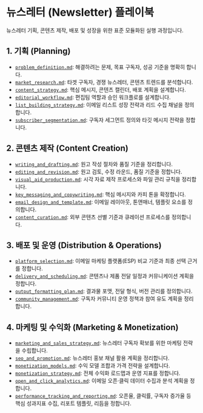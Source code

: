 # 뉴스레터 (Newsletter) 플레이북

뉴스레터 기획, 콘텐츠 제작, 배포 및 성장을 위한 표준 모듈화된 실행 과정입니다.

## 1. 기획 (Planning)

* [`problem_definition.md`](../modules/problem_definition.md): 해결하려는 문제, 목표 구독자, 성공 기준을 명확히 합니다.
* [`market_research.md`](../modules/market_research.md): 타겟 구독자, 경쟁 뉴스레터, 콘텐츠 트렌드를 분석합니다.
* [`content_strategy.md`](../modules/content_strategy.md): 핵심 메시지, 콘텐츠 캘린더, 배포 계획을 설계합니다.
* [`editorial_workflow.md`](../modules/editorial_workflow.md): 편집팀 역할과 승인 워크플로를 설계합니다.
* [`list_building_strategy.md`](../modules/list_building_strategy.md): 이메일 리스트 성장 전략과 리드 수집 채널을 정의합니다.
* [`subscriber_segmentation.md`](../modules/subscriber_segmentation.md): 구독자 세그먼트 정의와 타깃 메시지 전략을 정합니다.

## 2. 콘텐츠 제작 (Content Creation)

* [`writing_and_drafting.md`](../modules/writing_and_drafting.md): 원고 작성 절차와 품질 기준을 정리합니다.
* [`editing_and_revision.md`](../modules/editing_and_revision.md): 원고 검토, 수정 라운드, 품질 기준을 정합니다.
* [`visual_aid_production.md`](../modules/visual_aid_production.md): 시각 자료 제작 프로세스와 파일 관리 규칙을 정리합니다.
* [`key_messaging_and_copywriting.md`](../modules/key_messaging_and_copywriting.md): 핵심 메시지와 카피 톤을 확정합니다.
* [`email_design_and_template.md`](../modules/email_design_and_template.md): 이메일 레이아웃, 톤앤매너, 템플릿 요소를 정의합니다.
* [`content_curation.md`](../modules/content_curation.md): 외부 콘텐츠 선별 기준과 큐레이션 프로세스를 정의합니다.

## 3. 배포 및 운영 (Distribution & Operations)

* [`platform_selection.md`](../modules/platform_selection.md): 이메일 마케팅 플랫폼(ESP) 비교 기준과 최종 선택 근거를 정합니다.
* [`delivery_and_scheduling.md`](../modules/delivery_and_scheduling.md): 콘텐츠나 제품 전달 일정과 커뮤니케이션 계획을 정합니다.
* [`output_formatting_plan.md`](../modules/output_formatting_plan.md): 결과물 포맷, 전달 형식, 버전 관리를 정의합니다.
* [`community_management.md`](../modules/community_management.md): 구독자 커뮤니티 운영 정책과 참여 유도 계획을 정리합니다.

## 4. 마케팅 및 수익화 (Marketing & Monetization)

* [`marketing_and_sales_strategy.md`](../modules/marketing_and_sales_strategy.md): 뉴스레터 구독자 확보를 위한 마케팅 전략을 수립합니다.
* [`seo_and_promotion.md`](../modules/seo_and_promotion.md): 뉴스레터 홍보 채널 활용 계획을 정리합니다.
* [`monetization_models.md`](../modules/monetization_models.md): 수익 모델 조합과 가격 전략을 설계합니다.
* [`monetization_strategy.md`](../modules/monetization_strategy.md): 전체 수익화 로드맵과 운영 지표를 정합니다.
* [`open_and_click_analytics.md`](../modules/open_and_click_analytics.md): 이메일 오픈·클릭 데이터 수집과 분석 계획을 정합니다.
* [`performance_tracking_and_reporting.md`](../modules/performance_tracking_and_reporting.md): 오픈율, 클릭률, 구독자 증가율 등 핵심 성과지표 수집, 리포트 템플릿, 리듬을 정합니다.
